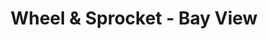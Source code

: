 ---
title: "Wheel & Sprocket - Bay View"
url: /milwaukee/wheel-and-sprocket-bay-view/
shop: bicycle
---